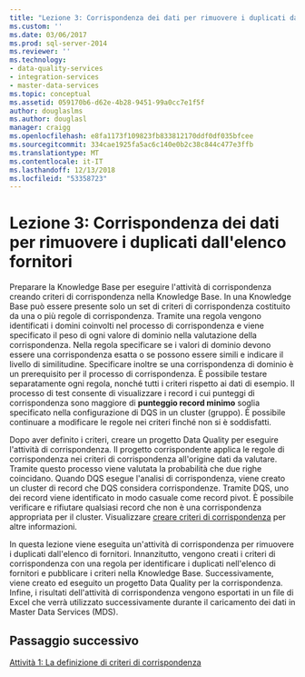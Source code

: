 ```yaml
---
title: "Lezione 3: Corrispondenza dei dati per rimuovere i duplicati dall'elenco fornitori | Microsoft Docs"
ms.custom: ''
ms.date: 03/06/2017
ms.prod: sql-server-2014
ms.reviewer: ''
ms.technology:
- data-quality-services
- integration-services
- master-data-services
ms.topic: conceptual
ms.assetid: 059170b6-d62e-4b28-9451-99a0cc7e1f5f
author: douglaslms
ms.author: douglasl
manager: craigg
ms.openlocfilehash: e8fa1173f109823fb833812170ddf0df035bfcee
ms.sourcegitcommit: 334cae1925fa5ac6c140e0b2c38c844c477e3ffb
ms.translationtype: MT
ms.contentlocale: it-IT
ms.lasthandoff: 12/13/2018
ms.locfileid: "53358723"
---
```

# <a name="lesson-3-matching-data-to-remove-duplicates-from-supplier-list"></a>Lezione 3: Corrispondenza dei dati per rimuovere i duplicati dall'elenco fornitori
  Preparare la Knowledge Base per eseguire l'attività di corrispondenza creando criteri di corrispondenza nella Knowledge Base. In una Knowledge Base può essere presente solo un set di criteri di corrispondenza costituito da una o più regole di corrispondenza. Tramite una regola vengono identificati i domini coinvolti nel processo di corrispondenza e viene specificato il peso di ogni valore di dominio nella valutazione della corrispondenza. Nella regola specificare se i valori di dominio devono essere una corrispondenza esatta o se possono essere simili e indicare il livello di similitudine. Specificare inoltre se una corrispondenza di dominio è un prerequisito per il processo di corrispondenza. È possibile testare separatamente ogni regola, nonché tutti i criteri rispetto ai dati di esempio. Il processo di test consente di visualizzare i record i cui punteggi di corrispondenza sono maggiore di **punteggio record minimo** soglia specificato nella configurazione di DQS in un cluster (gruppo). È possibile continuare a modificare le regole nei criteri finché non si è soddisfatti.  
  
 Dopo aver definito i criteri, creare un progetto Data Quality per eseguire l'attività di corrispondenza. Il progetto corrispondente applica le regole di corrispondenza nei criteri di corrispondenza all'origine dati da valutare. Tramite questo processo viene valutata la probabilità che due righe coincidano. Quando DQS esegue l'analisi di corrispondenza, viene creato un cluster di record che DQS considera corrispondenze. Tramite DQS, uno dei record viene identificato in modo casuale come record pivot. È possibile verificare e rifiutare qualsiasi record che non è una corrispondenza appropriata per il cluster. Visualizzare [creare criteri di corrispondenza](https://msdn.microsoft.com/library/hh270290.aspx) per altre informazioni.  
  
 In questa lezione viene eseguita un'attività di corrispondenza per rimuovere i duplicati dall'elenco di fornitori. Innanzitutto, vengono creati i criteri di corrispondenza con una regola per identificare i duplicati nell'elenco di fornitori e pubblicare i criteri nella Knowledge Base. Successivamente, viene creato ed eseguito un progetto Data Quality per la corrispondenza. Infine, i risultati dell'attività di corrispondenza vengono esportati in un file di Excel che verrà utilizzato successivamente durante il caricamento dei dati in Master Data Services (MDS).  
  
## <a name="next-step"></a>Passaggio successivo  
 [Attività 1: La definizione di criteri di corrispondenza](../../2014/tutorials/task-1-defining-a-matching-policy.md)  
  
  
